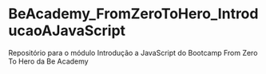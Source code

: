 # BeAcademy_FromZeroToHero_IntroducaoAJavaScript
Repositório para o módulo Introdução a JavaScript do Bootcamp From Zero To Hero da Be Academy
